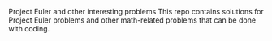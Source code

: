 Project Euler and other interesting problems
This repo contains solutions for Project Euler problems and other math-related problems that can be done with coding.
